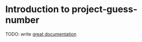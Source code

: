 # Introduction to project-guess-number

TODO: write [great documentation](http://jacobian.org/writing/what-to-write/)
